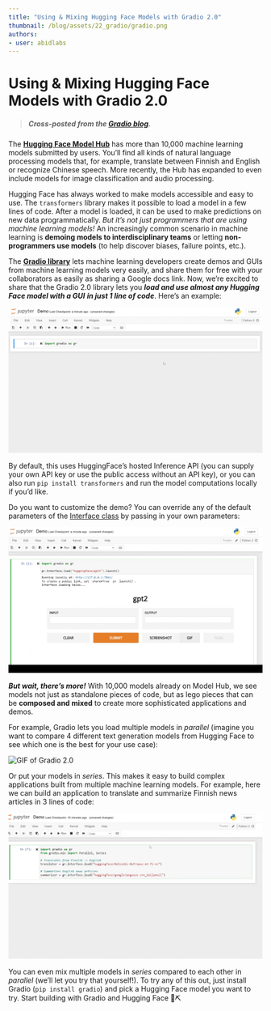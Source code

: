 ```yaml
---
title: "Using & Mixing Hugging Face Models with Gradio 2.0"
thumbnail: /blog/assets/22_gradio/gradio.png
authors:
- user: abidlabs
---
```


# Using & Mixing Hugging Face Models with Gradio 2.0

> ##### Cross-posted from the&nbsp;[Gradio blog](https://gradio.app/blog/using-huggingface-models).

<!-- {blog_metadata} -->
<!-- {authors} -->


The **[Hugging Face Model Hub](https://huggingface.co/models)** has more than 10,000 machine learning models submitted by users. You’ll find all kinds of natural language processing models that, for example, translate between Finnish and English or recognize Chinese speech. More recently, the Hub has expanded to even include models for image classification and audio processing. 

Hugging Face has always worked to make models accessible and easy to use. The `transformers` library makes it possible to load a model in a few lines of code. After a model is loaded, it can be used to make predictions on new data programmatically.  _But it’s not just programmers that are using machine learning models!_ An increasingly common scenario in machine learning is **demoing models to interdisciplinary teams** or letting **non-programmers use models** (to help discover biases, failure points, etc.). 

The **[Gradio library](https://gradio.app/)** lets machine learning developers create demos and GUIs from machine learning models very easily, and share them for free with your collaborators as easily as sharing a Google docs link. Now, we’re excited to share that the Gradio 2.0 library lets you **_load and use almost any Hugging Face model_ _with a GUI_** **_in just 1 line of code_**. Here’s an example:

![GIF of Gradio 2.0](./assets/22_gradio/recording-20.gif)

By default, this uses HuggingFace’s hosted Inference API (you can supply your own API key or use the public access without an API key), or you can also run `pip install transformers` and run the model computations locally if you’d like.

Do you want to customize the demo? You can override any of the default parameters of the [Interface class](https://gradio.app/docs) by passing in your own parameters:


![GIF of Gradio 2.0](./assets/22_gradio/recording-21.gif)




**_But wait, there’s more!_** With 10,000 models already on Model Hub, we see models not just as standalone pieces of code, but as lego pieces that can be **composed and mixed** to create more sophisticated applications and demos. 

For example, Gradio lets you load multiple models in _parallel_ (imagine you want to compare 4 different text generation models from Hugging Face to see which one is the best for your use case):

![GIF of Gradio 2.0](./assets/22_gradio/recording-22.gif)

Or put your models in _series_. This makes it easy to build complex applications built from multiple machine learning models. For example, here we can build an application to translate and summarize Finnish news articles in 3 lines of code:

![GIF of Gradio 2.0](./assets/22_gradio/recording-24.gif)

You can even mix multiple models in _series_ compared to each other in _parallel_ (we’ll let you try that yourself!). To try any of this out, just install Gradio (`pip install gradio`) and pick a Hugging Face model you want to try. Start building with Gradio and Hugging Face 🧱⛏️
